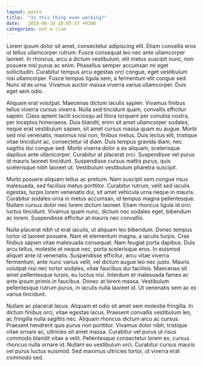 ```yaml
---
layout: posts
title:  "Is this thing even working?"
date:   2018-06-10 20:05:17 +0200
categories: not a clue
---
```


Lorem ipsum dolor sit amet, consectetur adipiscing elit. Etiam convallis eros ut tellus ullamcorper rutrum. Fusce consequat leo nec ante ullamcorper laoreet. In rhoncus, arcu a dictum vestibulum, elit metus suscipit nunc, non posuere nisl purus ac enim. Phasellus semper accumsan mi eget sollicitudin. Curabitur tempus arcu egestas orci congue, eget vestibulum nisi ullamcorper. Fusce tempus ligula sem, a fermentum elit congue sed. Nunc id ex urna. Vivamus auctor massa viverra varius ullamcorper. Duis eget sem odio.

Aliquam erat volutpat. Maecenas dictum iaculis sapien. Vivamus finibus tellus viverra cursus viverra. Nulla sed tincidunt quam, convallis efficitur sapien. Class aptent taciti sociosqu ad litora torquent per conubia nostra, per inceptos himenaeos. Duis blandit, enim sit amet ullamcorper sodales, neque erat vestibulum sapien, sit amet cursus massa quam eu augue. Morbi sed nisi venenatis, maximus nisl non, finibus metus. Duis lectus elit, tristique vitae tincidunt ac, consectetur id diam. Duis tempus gravida diam, nec sagittis dui congue sed. Morbi viverra dolor a ex aliquam, scelerisque dapibus ante ullamcorper. Curabitur at placerat orci. Suspendisse vel purus id mauris laoreet tincidunt. Suspendisse cursus mattis purus, quis scelerisque nibh laoreet ut. Vestibulum vestibulum pharetra suscipit.

Morbi posuere aliquam tellus ac pretium. Nam suscipit sem congue risus malesuada, sed facilisis metus porttitor. Curabitur rutrum, velit sed iaculis egestas, turpis lorem venenatis dui, sit amet vehicula urna neque in mauris. Curabitur sodales urna in metus accumsan, id tempus magna pellentesque. Nullam cursus dolor nec lorem dictum laoreet. Etiam rhoncus ligula id orci luctus tincidunt. Vivamus quam nunc, dictum nec sodales eget, bibendum ac lorem. Suspendisse efficitur at mauris nec convallis.

Nulla placerat nibh ut erat iaculis, ut aliquam leo bibendum. Donec tempus tortor id laoreet posuere. Nam et elementum magna, a iaculis turpis. Cras finibus sapien vitae malesuada consequat. Nam feugiat porta dapibus. Duis arcu tellus, molestie et neque nec, porta scelerisque eros. In euismod aliquet ante id venenatis. Suspendisse efficitur, arcu vitae viverra fermentum, ante nunc varius velit, vel dictum augue leo nec justo. Mauris volutpat nisi nec tortor sodales, vitae faucibus dui facilisis. Maecenas sit amet pellentesque turpis, eu luctus nisi. Interdum et malesuada fames ac ante ipsum primis in faucibus. Donec at lorem massa. Vestibulum pellentesque rutrum purus, in iaculis nulla laoreet id. Ut venenatis sem ac ex varius tincidunt.

Nullam ac placerat lacus. Aliquam et odio sit amet sem molestie fringilla. In dictum finibus orci, vitae egestas lacus. Praesent convallis vestibulum leo, ac fringilla nulla sagittis nec. Aliquam rhoncus dictum arcu ac cursus. Praesent hendrerit quis purus non porttitor. Vivamus dolor nibh, tristique vitae ornare ac, ultricies sit amet massa. Curabitur vel purus ut risus commodo blandit vitae a velit. Pellentesque consectetur lorem ex, cursus rhoncus nulla ornare id. Nullam eu vestibulum orci. Curabitur cursus mauris vel purus luctus euismod. Sed maximus ultricies tortor, ut viverra erat commodo sed. 